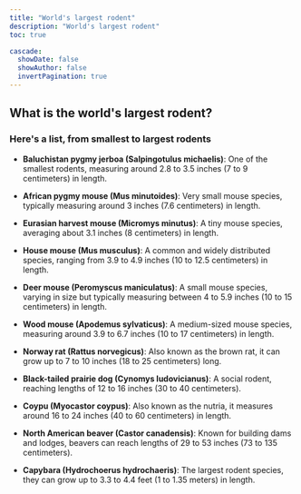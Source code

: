 ```yaml
---
title: "World's largest rodent"
description: "World's largest rodent"
toc: true

cascade:
  showDate: false
  showAuthor: false
  invertPagination: true
---
```

## What is the world's largest rodent?

### Here's a list, from smallest to largest rodents

- **Baluchistan pygmy jerboa (Salpingotulus michaelis)**: One of the smallest rodents, measuring around 2.8 to 3.5 inches (7 to 9 centimeters) in length.

- **African pygmy mouse (Mus minutoides)**: Very small mouse species, typically measuring around 3 inches (7.6 centimeters) in length.

- **Eurasian harvest mouse (Micromys minutus)**: A tiny mouse species, averaging about 3.1 inches (8 centimeters) in length.

- **House mouse (Mus musculus)**: A common and widely distributed species, ranging from 3.9 to 4.9 inches (10 to 12.5 centimeters) in length.

- **Deer mouse (Peromyscus maniculatus)**: A small mouse species, varying in size but typically measuring between 4 to 5.9 inches (10 to 15 centimeters) in length.

- **Wood mouse (Apodemus sylvaticus)**: A medium-sized mouse species, measuring around 3.9 to 6.7 inches (10 to 17 centimeters) in length.

- **Norway rat (Rattus norvegicus)**: Also known as the brown rat, it can grow up to 7 to 10 inches (18 to 25 centimeters) long.

- **Black-tailed prairie dog (Cynomys ludovicianus)**: A social rodent, reaching lengths of 12 to 16 inches (30 to 40 centimeters).

- **Coypu (Myocastor coypus)**: Also known as the nutria, it measures around 16 to 24 inches (40 to 60 centimeters) in length.

- **North American beaver (Castor canadensis)**: Known for building dams and lodges, beavers can reach lengths of 29 to 53 inches (73 to 135 centimeters).

- **Capybara (Hydrochoerus hydrochaeris)**: The largest rodent species, they can grow up to 3.3 to 4.4 feet (1 to 1.35 meters) in length.
